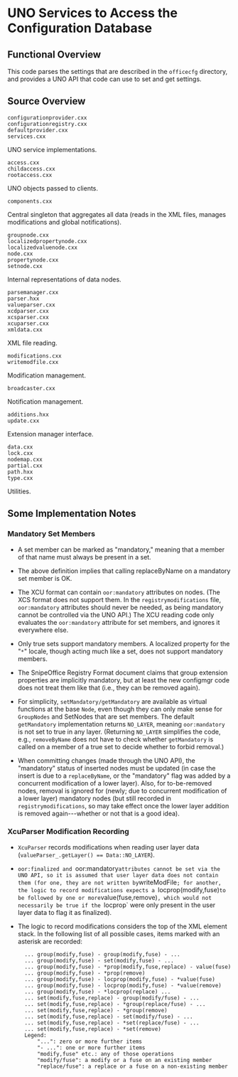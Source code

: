 # UNO Services to Access the Configuration Database

## Functional Overview

This code parses the settings that are described in the `officecfg`
directory, and provides a UNO API that code can use to set and get
settings.

## Source Overview

    configurationprovider.cxx
    configurationregistry.cxx
    defaultprovider.cxx
    services.cxx
UNO service implementations.

    access.cxx
    childaccess.cxx
    rootaccess.cxx
UNO objects passed to clients.

    components.cxx
Central singleton that aggregates all data (reads in the XML files, manages
modifications and global notifications).

    groupnode.cxx
    localizedpropertynode.cxx
    localizedvaluenode.cxx
    node.cxx
    propertynode.cxx
    setnode.cxx
Internal representations of data nodes.

    parsemanager.cxx
    parser.hxx
    valueparser.cxx
    xcdparser.cxx
    xcsparser.cxx
    xcuparser.cxx
    xmldata.cxx
XML file reading.

    modifications.cxx
    writemodfile.cxx
Modification management.

    broadcaster.cxx
Notification management.

    additions.hxx
    update.cxx
Extension manager interface.

    data.cxx
    lock.cxx
    nodemap.cxx
    partial.cxx
    path.hxx
    type.cxx
Utilities.


## Some Implementation Notes

### Mandatory Set Members

- A set member can be marked as "mandatory," meaning that a member of that name
must always be present in a set.

- The above definition implies that calling replaceByName on a mandatory set
member is OK.

- The XCU format can contain `oor:mandatory` attributes on nodes.  (The XCS format
does not support them.  In the `registrymodifications` file, `oor:mandatory`
attributes should never be needed, as being mandatory cannot be controlled via
the UNO API.)  The XCU reading code only evaluates the `oor:mandatory` attribute
for set members, and ignores it everywhere else.

- Only true sets support mandatory members.  A localized property for the "`*`"
locale, though acting much like a set, does not support mandatory members.

- The SnipeOffice Registry Format document claims that group extension
properties are implicitly mandatory, but at least the new configmgr code does
not treat them like that (i.e., they can be removed again).

- For simplicity, `setMandatory/getMandatory` are available as virtual functions
at the base `Node`, even though they can only make sense for `GroupNodes` and
SetNodes that are set members.  The default `getMandatory` implementation returns
`NO_LAYER`, meaning `oor:mandatory` is not set to true in any layer.  (Returning
`NO_LAYER` simplifies the code, e.g., `removeByName` does not have to check whether
`getMandatory` is called on a member of a true set to decide whether to forbid
removal.)

- When committing changes (made through the UNO API), the "mandatory" status of
inserted nodes must be updated (in case the insert is due to a `replaceByName`, or
the "mandatory" flag was added by a concurrent modification of a lower layer).
Also, for to-be-removed nodes, removal is ignored for (newly; due to concurrent
modification of a lower layer) mandatory nodes (but still recorded in
`registrymodifications`, so may take effect once the lower layer addition is
removed again---whether or not that is a good idea).


### XcuParser Modification Recording

- `XcuParser` records modifications when reading user layer data
(`valueParser_.getLayer() == Data::NO_LAYER`).

- `oor:finalized and `oor:mandatory` attributes cannot be set via the UNO API, so
it is assumed that user layer data does not contain them (for one, they are not
written by `writeModFile`; for another, the logic to record modifications expects
a `locprop(modify,fuse)` to be followed by one or more `value(fuse,remove)`, which
would not necessarily be true if the `locprop` were only present in the user layer
data to flag it as finalized).

- The logic to record modifications considers the top of the XML element stack.
In the following list of all possible cases, items marked with an asterisk are
recorded:

        ... group(modify,fuse) - group(modify,fuse) - ...
        ... group(modify,fuse) - set(modify,fuse) - ...
        ... group(modify,fuse) - *prop(modify,fuse,replace) - value(fuse)
        ... group(modify,fuse) - *prop(remove)
        ... group(modify,fuse) - locprop(modify,fuse) - *value(fuse)
        ... group(modify,fuse) - locprop(modify,fuse) - *value(remove)
        ... group(modify,fuse) - *locprop(replace) ...
        ... set(modify,fuse,replace) - group(modify/fuse) - ...
        ... set(modify,fuse,replace) - *group(replace/fuse) - ...
        ... set(modify,fuse,replace) - *group(remove)
        ... set(modify,fuse,replace) - set(modify/fuse) - ...
        ... set(modify,fuse,replace) - *set(replace/fuse) - ...
        ... set(modify,fuse,replace) - *set(remove)
        Legend:
            "...": zero or more further items
            "- ...": one or more further items
            "modify,fuse" etc.: any of those operations
            "modify/fuse": a modify or a fuse on an existing member
            "replace/fuse": a replace or a fuse on a non-existing member
